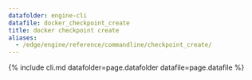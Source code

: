 ```yaml
---
datafolder: engine-cli
datafile: docker_checkpoint_create
title: docker checkpoint create
aliases:
  - /edge/engine/reference/commandline/checkpoint_create/
---
```

<!--
This page is automatically generated from Docker's source code. If you want to
suggest a change to the text that appears here, open a ticket or pull request
in the source repository on GitHub:

https://github.com/docker/cli
-->
{% include cli.md datafolder=page.datafolder datafile=page.datafile %}
